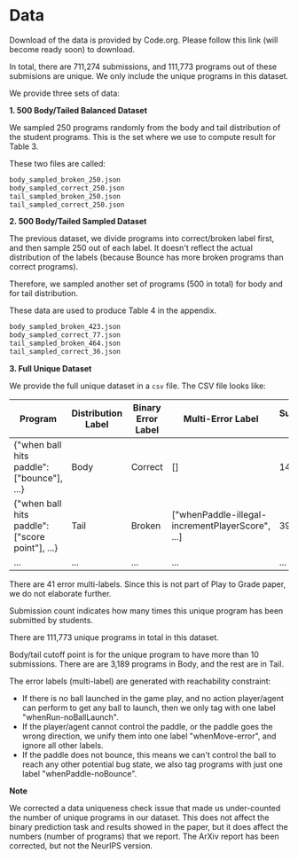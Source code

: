 # Data

Download of the data is provided by Code.org. Please follow this link (will become ready soon) to download.

In total, there are 711,274 submissions, and 111,773 programs out of these submisions are unique. 
We only include the unique programs in this dataset.

We provide three sets of data:

**1. 500 Body/Tailed Balanced Dataset**

We sampled 250 programs randomly from the body and tail distribution of the student programs. This is the set where we use to compute
result for Table 3.

These two files are called:

```bash
body_sampled_broken_250.json
body_sampled_correct_250.json
tail_sampled_broken_250.json
tail_sampled_correct_250.json
```

**2. 500 Body/Tailed Sampled Dataset**

The previous dataset, we divide programs into correct/broken label first, and then sample 250 out of each label.
It doesn't reflect the actual distribution of the labels (because Bounce has more broken programs than correct programs).

Therefore, we sampled another set of programs (500 in total) for body and for tail distribution.

These data are used to produce Table 4 in the appendix.

```bash
body_sampled_broken_423.json
body_sampled_correct_77.json
tail_sampled_broken_464.json
tail_sampled_correct_36.json
```

**3. Full Unique Dataset**

We provide the full unique dataset in a `csv` file. The CSV file looks like:

| Program      | Distribution Label | Binary Error Label| Multi-Error Label | Submission Count |
| ----------- | ----------- | -----------| -----------| -----------|
| {"when ball hits paddle": ["bounce"], ...}      | Body       | Correct| [] | 140860 |
| {"when ball hits paddle": ["score point"], ...}   | Tail        | Broken | ["whenPaddle-illegal-incrementPlayerScore", ...] | 3955|
| ...  | ...        | ...  | ...  | ... |

There are 41 error multi-labels. Since this is not part of Play to Grade paper, we do not elaborate further.

Submission count indicates how many times this unique program has been submitted by students.

There are 111,773 unique programs in total in this dataset. 

Body/tail cutoff point is for the unique program to have more than 10 submissions. There are are 3,189 programs in Body, and the rest are in Tail.

The error labels (multi-label) are generated with reachability constraint:
- If there is no ball launched in the game play, and no action player/agent can perform to get any ball to launch, then we
only tag with one label "whenRun-noBallLaunch".
- If the player/agent cannot control the paddle, or the paddle goes the wrong direction, we unify them into one label "whenMove-error", and ignore all other labels.
- If the paddle does not bounce, this means we can't control the ball to reach any other potential bug state, we also tag programs with just 
one label "whenPaddle-noBounce".
  
**Note**

We corrected a data uniqueness check issue that made us under-counted the number of unique programs in our dataset. This does not affect
the binary prediction task and results showed in the paper, but it does affect the numbers (number of programs) that we report. The ArXiv report has been corrected, but not the NeurIPS version.